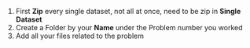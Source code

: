 1. First **Zip** every single dataset, not all at once, need to be zip in **Single Dataset**
2. Create a Folder by your **Name** under the Problem number you worked
3. Add all your files related to the problem
